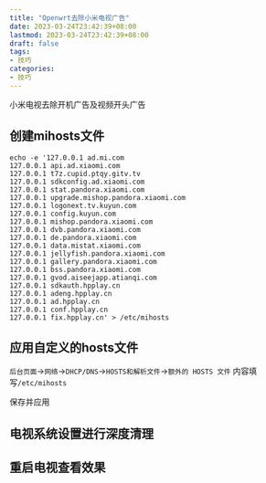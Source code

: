 ```yaml
---
title: "Openwrt去除小米电视广告"
date: 2023-03-24T23:42:39+08:00
lastmod: 2023-03-24T23:42:39+08:00
draft: false
tags:
- 技巧
categories:
- 技巧
---
```


小米电视去除开机广告及视频开头广告
<!--more-->

## 创建mihosts文件
```
echo -e '127.0.0.1 ad.mi.com
127.0.0.1 api.ad.xiaomi.com
127.0.0.1 t7z.cupid.ptqy.gitv.tv
127.0.0.1 sdkconfig.ad.xiaomi.com
127.0.0.1 stat.pandora.xiaomi.com
127.0.0.1 upgrade.mishop.pandora.xiaomi.com
127.0.0.1 logonext.tv.kuyun.com
127.0.0.1 config.kuyun.com
127.0.0.1 mishop.pandora.xiaomi.com
127.0.0.1 dvb.pandora.xiaomi.com
127.0.0.1 de.pandora.xiaomi.com
127.0.0.1 data.mistat.xiaomi.com
127.0.0.1 jellyfish.pandora.xiaomi.com
127.0.0.1 gallery.pandora.xiaomi.com
127.0.0.1 bss.pandora.xiaomi.com
127.0.0.1 gvod.aiseejapp.atianqi.com
127.0.0.1 sdkauth.hpplay.cn
127.0.0.1 adeng.hpplay.cn
127.0.0.1 ad.hpplay.cn
127.0.0.1 conf.hpplay.cn
127.0.0.1 fix.hpplay.cn' > /etc/mihosts
```

## 应用自定义的hosts文件

`后台页面`->`网络`->`DHCP/DNS`->`HOSTS和解析文件`->`额外的 HOSTS 文件`
内容填写`/etc/mihosts`

保存并应用

## 电视系统设置进行深度清理

## 重启电视查看效果



